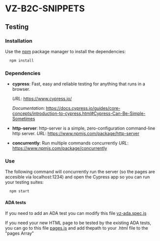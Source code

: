 # VZ-B2C-SNIPPETS

## Testing

### Installation
Use the [npm](https://www.npmjs.com/) package manager to install the dependencies:
```bash
  npm install
```

### Dependencies
- **cypress**: Fast, easy and reliable testing for anything that runs in a browser.

  _URL_: https://www.cypress.io/

  _Documentation_: https://docs.cypress.io/guides/core-concepts/introduction-to-cypress.html#Cypress-Can-Be-Simple-Sometimes
- **http-server**: http-server is a simple, zero-configuration command-line http server. 
  _URL_: https://www.npmjs.com/package/http-server
- **concurrently**: Run multiple commands concurrently
  _URL_: https://www.npmjs.com/package/concurrently

### Use

The following command will concurrently run the server (so the pages are accesible via localhost:1234) and open the Cypress app so you can run your testing suites:
```bash
  npm start
```

#### ADA tests

If you need to add an ADA test you can modify this file [vz-ada.spec.js](./cypress/integration/vz-ada.spec.js)

If you need your new HTML page to be tested by the existing ADA tests, you can go to this file [pages.js](./cypress/support/pages.js) and add thepath to your .html file to the "pages Array"